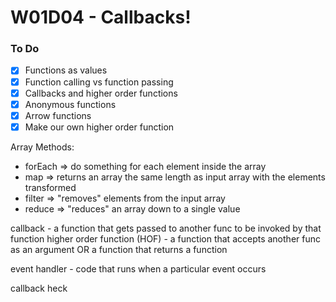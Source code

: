 # W01D04 - Callbacks!

### To Do
- [x] Functions as values
- [x] Function calling vs function passing
- [x] Callbacks and higher order functions
- [x] Anonymous functions
- [x] Arrow functions
- [x] Make our own higher order function

Array Methods:
* forEach => do something for each element inside the array
* map => returns an array the same length as input array with the elements transformed
* filter => "removes" elements from the input array
* reduce => "reduces" an array down to a single value


callback - a function that gets passed to another func to be invoked by that function
higher order function (HOF) - a function that accepts another func as an argument OR a function that returns a function


event handler - code that runs when a particular event occurs


callback heck





